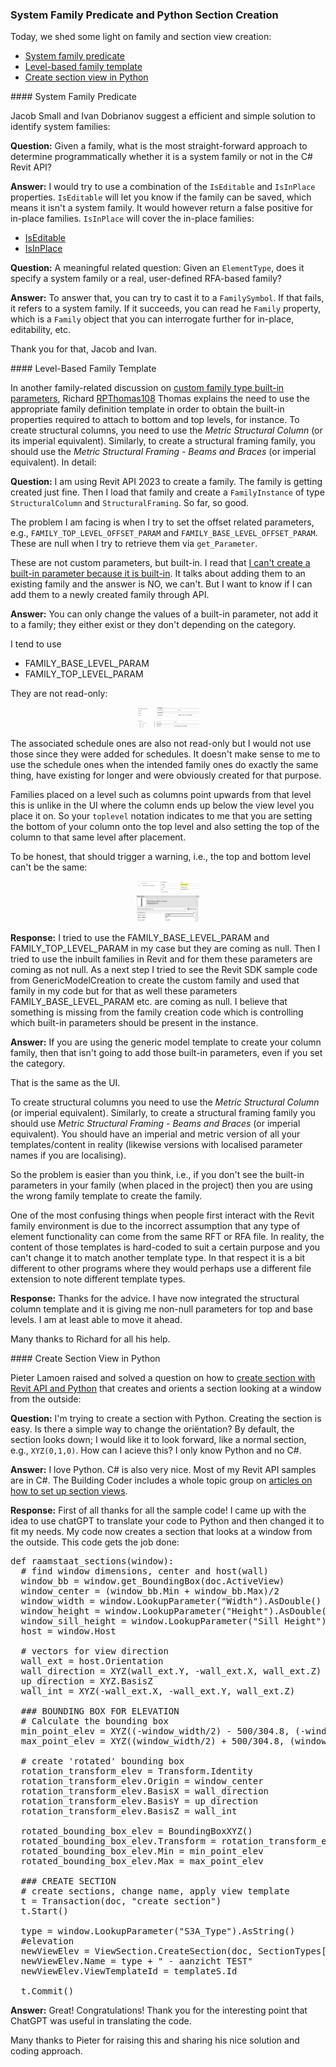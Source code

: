 <head>
<meta http-equiv="Content-Type" content="text/html; charset=utf-8">
<link rel="stylesheet" type="text/css" href="bc.css">
<script src="https://cdn.rawgit.com/google/code-prettify/master/loader/run_prettify.js" type="text/javascript"></script>
</head>

<!---

- determine is family system or not?
  https://autodesk.slack.com/archives/C0SR6NAP8/p1691697108465579
  [Q] Given a Family in the API what is the most straight forward approach to determining if the family is a system family or not in C#?
  [A] Jacob Small

- you need a column family to define a column family
  Custom Family Type - BuiltIn Parameters
  https://forums.autodesk.com/t5/revit-api-forum/custom-family-type-builtin-parameters/m-p/12203945

- Create section with Revit API, Python
  creates a section that looks at a window from the outside
  https://forums.autodesk.com/t5/revit-api-forum/create-section-with-revit-api-python/m-p/12211534

twitter:

 @AutodeskRevit #RevitAPI #BIM @DynamoBIM @AutodeskAPS


&ndash; ...

linkedin:

#BIM #DynamoBIM #AutodeskAPS #Revit #API #IFC #SDK #Autodesk #AEC #adsk

the [Revit API discussion forum](http://forums.autodesk.com/t5/revit-api-forum/bd-p/160) thread

<center>
<img src="img/" alt="" title="" width="600"/>
<p style="font-size: 80%; font-style:italic"></p>
</center>

-->

### System Family Predicate and Python Section Creation

Today, we shed some light on family and section view creation:

- [System family predicate](#2)
- [Level-based family template](#3)
- [Create section view in Python](#4)

####<a name="2"></a> System Family Predicate

Jacob Small and Ivan Dobrianov suggest a efficient and simple solution to identify system families:

**Question:** Given a family, what is the most straight-forward approach to determine programmatically whether it is a system family or not in the C# Revit API?

**Answer:** I would try to use a combination of the `IsEditable` and `IsInPlace` properties.
`IsEditable` will let you know if the family can be saved, which means it isn't a system family.
It would however return a false positive for in-place families.
`IsInPlace` will cover the in-place families:

- [IsEditable](https://www.revitapidocs.com/2024/d7d3ef05-d2bd-b770-47df-96b7fd280f9f.htm)
- [IsInPlace](https://www.revitapidocs.com/2024/eb138fd5-6092-5257-e6e1-073013cb8582.htm)

**Question:**  A meaningful related question:
Given an `ElementType`, does it specify a system family or a real, user-defined RFA-based family?

**Answer:** To answer that, you can try to cast it to a `FamilySymbol`.
If that fails, it refers to a system family.
If it succeeds, you can read he `Family` property, which is a `Family` object that you can interrogate further for in-place, editability, etc.

Thank you for that, Jacob and Ivan.

####<a name="3"></a> Level-Based Family Template

In another family-related discussion
on [custom family type built-in parameters](https://forums.autodesk.com/t5/revit-api-forum/custom-family-type-builtin-parameters/m-p/12203945),
Richard [RPThomas108](https://forums.autodesk.com/t5/user/viewprofilepage/user-id/1035859) Thomas
explains the need to use the appropriate family definition template in order to obtain the built-in properties required to attach to bottom and top levels, for instance.
To create structural columns, you need to use the *Metric Structural Column* (or its imperial equivalent).
Similarly, to create a structural framing family, you should use the *Metric Structural Framing - Beams and Braces* (or imperial equivalent).
In detail:

**Question:** I am using Revit API 2023 to create a family.
The family is getting created just fine.
Then I load that family and create a `FamilyInstance` of type `StructuralColumn` and `StructuralFraming`.
So far, so good.

The problem I am facing is when I try to set the offset related parameters, e.g., `FAMILY_TOP_LEVEL_OFFSET_PARAM` and `FAMILY_BASE_LEVEL_OFFSET_PARAM`.
These are null when I try to retrieve them via `get_Parameter`.

These are not custom parameters, but built-in.
I read that [I can't create a built-in parameter because it is built-in](https://forums.autodesk.com/t5/revit-api-forum/add-built-in-parameter-to-family/td-p/10674669).
It talks about adding them to an existing family and the answer is NO, we can't.
But I want to know if I can add them to a newly created family through API.

**Answer:** You can only change the values of a built-in parameter, not add it to a family; they either exist or they don't depending on the category.

I tend to use

- FAMILY_BASE_LEVEL_PARAM
- FAMILY_TOP_LEVEL_PARAM

They are not read-only:

<center>
<img src="img/column_family_level_4.png" alt="Column family properties" title="Column family properties" width="100"/>
<br/>
<img src="img/column_family_level_5.png" alt="Column family properties" title="Column family properties" width="100"/>
</center>

The associated schedule ones are also not read-only but I would not use those since they were added for schedules.
It doesn't make sense to me to use the schedule ones when the intended family ones do exactly the same thing, have existing for longer and were obviously created for that purpose.

Families placed on a level such as columns point upwards from that level this is unlike in the UI where the column ends up below the view level you place it on.
So your `toplevel` notation indicates to me that you are setting the bottom of your column onto the top level and also setting the top of the column to that same level after placement.

To be honest, that should trigger a warning, i.e., the top and bottom level can't be the same:

<center>
<img src="img/column_family_level_6.png" alt="Column family properties" title="Column family properties" width="100"/>
<br/>
<img src="img/column_family_level_7.png" alt="Column family properties" title="Column family properties" width="100"/>
</center>

**Response:**  I tried to use the FAMILY_BASE_LEVEL_PARAM and FAMILY_TOP_LEVEL_PARAM in my case but they are coming as null.
Then I tried to use the inbuilt families in Revit and for them these parameters are coming as not null.
As a next step I tried to see the Revit SDK sample code from GenericModelCreation to create the custom family and used that family in my code but for that as well these parameters FAMILY_BASE_LEVEL_PARAM etc. are coming as null.
I believe that something is missing from the family creation code which is controlling which built-in parameters should be present in the instance.

**Answer:** If you are using the generic model template to create your column family, then that isn't going to add those built-in parameters, even if you set the category.

That is the same as the UI.

To create structural columns you need to use the *Metric Structural Column* (or imperial equivalent).
Similarly, to create a structural framing family you should use *Metric Structural Framing - Beams and Braces* (or imperial equivalent).
You should have an imperial and metric version of all your templates/content in reality (likewise versions with localised parameter names if you are localising).

So the problem is easier than you think, i.e., if you don't see the built-in parameters in your family (when placed in the project) then you are using the wrong family template to create the family.

One of the most confusing things when people first interact with the Revit family environment is due to the incorrect assumption that any type of element functionality can come from the same RFT or RFA file.
In reality, the content of those templates is hard-coded to suit a certain purpose and you can't change it to match another template type.
In that respect it is a bit different to other programs where they would perhaps use a different file extension to note different template types.

**Response:** Thanks for the advice.
I have now integrated the structural column template and it is giving me non-null parameters for top and base levels.
I am at least able to move it ahead.

Many thanks to Richard for all his help.

####<a name="4"></a> Create Section View in Python

Pieter Lamoen raised and solved a question on how
to [create section with Revit API and Python](https://forums.autodesk.com/t5/revit-api-forum/create-section-with-revit-api-python/m-p/12211534)
that creates and orients a section looking at a window from the outside:

**Question:** I'm trying to create a section with Python.
Creating the section is easy.
Is there a simple way to change the oriëntation?
By default, the section looks down; I would like it to look forward, like a normal section, e.g., `XYZ(0,1,0)`.
How can I acieve this?
I only know Python and no C#.

**Answer:** I love Python. C# is also very nice.
Most of my Revit API samples are in C#.
The Building Coder includes a whole topic group
on [articles on how to set up section views](https://thebuildingcoder.typepad.com/blog/about-the-author.html#5.38).

**Response:**  First of all thanks for all the sample code!
I came up with the idea to use chatGPT to translate your code to Python and then changed it to fit my needs.
My code now creates a section that looks at a window from the outside.
This code gets the job done:

<pre class="prettyprint">
def raamstaat_sections(window):
  # find window dimensions, center and host(wall)
  window_bb = window.get_BoundingBox(doc.ActiveView)
  window_center = (window_bb.Min + window_bb.Max)/2
  window_width = window.LookupParameter("Width").AsDouble()
  window_height = window.LookupParameter("Height").AsDouble()
  window_sill_height = window.LookupParameter("Sill Height").AsDouble()
  host = window.Host

  # vectors for view direction
  wall_ext = host.Orientation
  wall_direction = XYZ(wall_ext.Y, -wall_ext.X, wall_ext.Z)
  up_direction = XYZ.BasisZ
  wall_int = XYZ(-wall_ext.X, -wall_ext.Y, wall_ext.Z)

  ### BOUNDING BOX FOR ELEVATION
  # Calculate the bounding box
  min_point_elev = XYZ((-window_width/2) - 500/304.8, (-window_height/2) - window_sill_height - 750/304.8, -1000/304.8)
  max_point_elev = XYZ((window_width/2) + 500/304.8, (window_height/2) + 1000/304.8, 0)

  # create 'rotated' bounding box
  rotation_transform_elev = Transform.Identity
  rotation_transform_elev.Origin = window_center
  rotation_transform_elev.BasisX = wall_direction
  rotation_transform_elev.BasisY = up_direction
  rotation_transform_elev.BasisZ = wall_int

  rotated_bounding_box_elev = BoundingBoxXYZ()
  rotated_bounding_box_elev.Transform = rotation_transform_elev
  rotated_bounding_box_elev.Min = min_point_elev
  rotated_bounding_box_elev.Max = max_point_elev

  ### CREATE SECTION
  # create sections, change name, apply view template
  t = Transaction(doc, "create section")
  t.Start()

  type = window.LookupParameter("S3A_Type").AsString()
  #elevation
  newViewElev = ViewSection.CreateSection(doc, SectionTypes[1].Id, rotated_bounding_box_elev)
  newViewElev.Name = type + " - aanzicht TEST"
  newViewElev.ViewTemplateId = templateS.Id

  t.Commit()
</pre>

**Answer:** Great!
Congratulations!
Thank you for the interesting point that ChatGPT was useful in translating the code.

Many thanks to Pieter for raising this and sharing his nice solution and coding approach.

